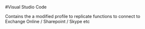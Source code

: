 #Visual Studio Code

Contains the a modified profile to replicate functions to connect to Exchange Online / Sharepoint / Skype etc